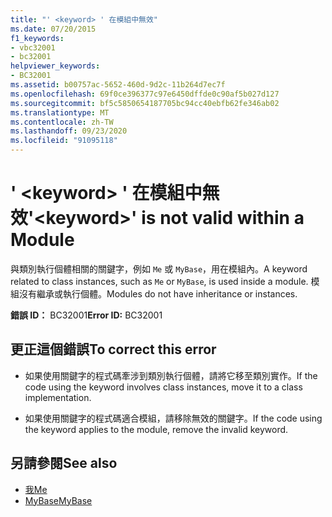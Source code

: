 ```yaml
---
title: "' <keyword> ' 在模組中無效"
ms.date: 07/20/2015
f1_keywords:
- vbc32001
- bc32001
helpviewer_keywords:
- BC32001
ms.assetid: b00757ac-5652-460d-9d2c-11b264d7ec7f
ms.openlocfilehash: 69f0ce396377c97e6450dffde0c90af5b027d127
ms.sourcegitcommit: bf5c5850654187705bc94cc40ebfb62fe346ab02
ms.translationtype: MT
ms.contentlocale: zh-TW
ms.lasthandoff: 09/23/2020
ms.locfileid: "91095118"
---
```

# <a name="keyword-is-not-valid-within-a-module"></a><span data-ttu-id="3929e-102">' \<keyword> ' 在模組中無效</span><span class="sxs-lookup"><span data-stu-id="3929e-102">'\<keyword>' is not valid within a Module</span></span>

<span data-ttu-id="3929e-103">與類別執行個體相關的關鍵字，例如 `Me` 或 `MyBase`，用在模組內。</span><span class="sxs-lookup"><span data-stu-id="3929e-103">A keyword related to class instances, such as `Me` or `MyBase`, is used inside a module.</span></span> <span data-ttu-id="3929e-104">模組沒有繼承或執行個體。</span><span class="sxs-lookup"><span data-stu-id="3929e-104">Modules do not have inheritance or instances.</span></span>  
  
 <span data-ttu-id="3929e-105">**錯誤 ID：** BC32001</span><span class="sxs-lookup"><span data-stu-id="3929e-105">**Error ID:** BC32001</span></span>  
  
## <a name="to-correct-this-error"></a><span data-ttu-id="3929e-106">更正這個錯誤</span><span class="sxs-lookup"><span data-stu-id="3929e-106">To correct this error</span></span>  
  
- <span data-ttu-id="3929e-107">如果使用關鍵字的程式碼牽涉到類別執行個體，請將它移至類別實作。</span><span class="sxs-lookup"><span data-stu-id="3929e-107">If the code using the keyword involves class instances, move it to a class implementation.</span></span>  
  
- <span data-ttu-id="3929e-108">如果使用關鍵字的程式碼適合模組，請移除無效的關鍵字。</span><span class="sxs-lookup"><span data-stu-id="3929e-108">If the code using the keyword applies to the module, remove the invalid keyword.</span></span>  
  
## <a name="see-also"></a><span data-ttu-id="3929e-109">另請參閱</span><span class="sxs-lookup"><span data-stu-id="3929e-109">See also</span></span>

- [<span data-ttu-id="3929e-110">我</span><span class="sxs-lookup"><span data-stu-id="3929e-110">Me</span></span>](../programming-guide/program-structure/me-my-mybase-and-myclass.md#me)
- [<span data-ttu-id="3929e-111">MyBase</span><span class="sxs-lookup"><span data-stu-id="3929e-111">MyBase</span></span>](../programming-guide/program-structure/me-my-mybase-and-myclass.md#mybase)
